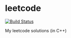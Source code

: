 # leetcode

[![Build Status](https://travis-ci.org/IsumiF/leetcode.svg?branch=master)](https://travis-ci.org/IsumiF/leetcode)

My leetcode solutions (in C++)
